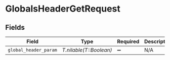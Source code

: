 # GlobalsHeaderGetRequest


## Fields

| Field                   | Type                    | Required                | Description             | Example                 |
| ----------------------- | ----------------------- | ----------------------- | ----------------------- | ----------------------- |
| `global_header_param`   | *T.nilable(T::Boolean)* | :heavy_minus_sign:      | N/A                     | true                    |